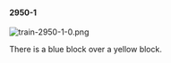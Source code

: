 #### 2950-1
![train-2950-1-0.png](https://github.com/lil-lab/nlvr/raw/master/nlvr/train/images/50/train-2950-1-0.png "train-2950-1-0.png")

There is a blue block over a yellow block.